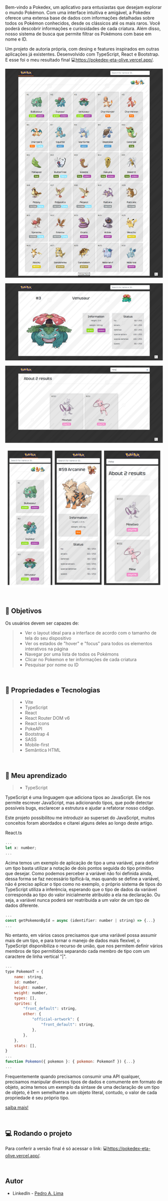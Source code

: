 Bem-vindo a Pokedex, um aplicativo para entusiastas que desejam explorar o mundo Pokémon. Com uma interface intuitiva e amigável, a Pokedex oferece uma extensa base de dados com informações detalhadas sobre todos os Pokémon conhecidos, desde os clássicos até os mais raros. Você poderá descobrir informações e curiosidades de cada criatura. Além disso, nosso sistema de busca que permite filtrar os Pokémons com base em nome e ID.

Um projeto de autoria própria, com desing e features inspirados em outras aplicações já existentes. Desenvolvido com TypeScript, React e Bootstrap. E esse foi o meu resultado final 💻<https://pokedex-eta-olive.vercel.app/>.

![#](./public/Pokedex1.png)

![#](./public/Pokedex2.png)

![#](./public/Pokedex3.png)

![#](./public/Frame1.png)

</br>

## 🎯 Objetivos

Os usuários devem ser capazes de:

> - Ver o layout ideal para a interface de acordo com o tamanho de tela do seu dispositivo
> - Ver os estados de "hover" e "focus" para todos os elementos interativos na página
> - Navegar por uma lista de todos os Pokémons
> - Clicar no Pokemon e ter informações de cada criatura
> - Pesquisar por nome ou ID

</br>

## 🔧 Propriedades e Tecnologias

> - Vite
> - TypeScript
> - React
> - React Router DOM v6
> - React icons
> - PokeAPI
> - Bootstrap 4
> - SASS
> - Mobile-first
> - Semântica HTML

</br>

## 🧠 Meu aprendizado

> - TypeScript

TypeScript é uma linguagem que adiciona tipos ao JavaScript. Ele nos permite escrever JavaScript, mas adicionando tipos, que pode detectar possíveis bugs, esclarecer a estrutura e ajudar a refatorar nosso código. 

Este projeto possibilitou me introduzir ao superset do JavaScript, muitos conceitos foram abordados e citarei alguns deles ao longo deste artigo.

React.ts
```js
...
let x: number;
...
```

Acima temos um exemplo de aplicação de tipo a uma variável, para definir um tipo basta utilizar a notação de dois pontos seguida do tipo primitivo que desejar. Como podemos perceber a variável não foi definida ainda, dessa forma se faz necessário tipificá-la, mas quando se define a variável, não é preciso aplicar o tipo como no exemplo, o próprio sistema de tipos do TypeScript utiliza a inferência, esperando que o tipo de dados da variável corresponda ao tipo do valor inicialmente atribuído a ela na declaração. Ou seja, a variável nunca poderá ser reatribuída a um valor de um tipo de dados diferente.

```js
...
const getPokemonById = async (identifier: number | string) => {...}
...
```

No entanto, em vários casos precisamos que uma variável possa assumir mais de um tipo, e para tornar o manejo de dados mais flexível, o TypeScript disponibiliza o recurso de união, que nos permitem definir vários membros de tipo permitidos separando cada membro de tipo com um caractere de linha vertical "|".

```js
...
type PokemonT = {
    name: string,
    id: number,
    height: number,
    weight: number,
    types: [],
    sprites: {
        "front_default": string,
        other: {
            "official-artwork": {
                "front_default": string,
            },
        },
    },
    stats: [],
}
...
function Pokemon({ pokemon }: { pokemon: PokemonT }) {...}
...
```

Frequentemente quando precisamos consumir uma API qualquer, precisamos manipular diversos tipos de dados e comumente em formato de objeto, acima temos um exemplo da sintaxe de uma declaração de um tipo de objeto, é bem semelhante a um objeto literal, contudo, o valor de cada propriedade é seu próprio tipo.

[saiba mais!](https://www.typescriptlang.org/docs/handbook/typescript-in-5-minutes.html)

</br>

## 💻 Rodando o projeto

Para conferir a versão final é só acessar o link: 💻<https://pokedex-eta-olive.vercel.app/>.

</br>

## Autor

- LinkedIn - [Pedro A. Lima](https://www.linkedin.com/in/pedroalima6/)